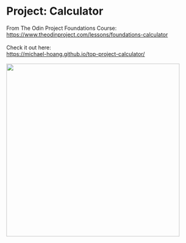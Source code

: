 # Project: Calculator

From The Odin Project Foundations Course: <br>
https://www.theodinproject.com/lessons/foundations-calculator <br>
<br>
Check it out here: <br>
https://michael-hoang.github.io/top-project-calculator/ <br>
<br>
<img src="https://user-images.githubusercontent.com/112602905/235326819-ba9aa9f2-e276-4374-b305-bd6277cd88c9.png" width="454">
